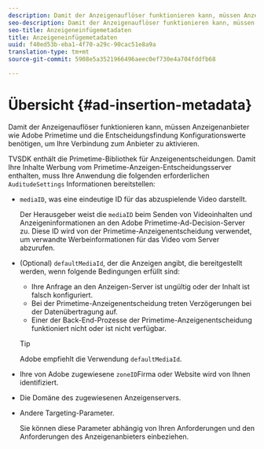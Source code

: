 ```yaml
---
description: Damit der Anzeigenauflöser funktionieren kann, müssen Anzeigenanbieter wie Adobe Primetime und die Entscheidungsfindung Konfigurationswerte benötigen, um Ihre Verbindung zum Anbieter zu aktivieren.
seo-description: Damit der Anzeigenauflöser funktionieren kann, müssen Anzeigenanbieter wie Adobe Primetime und die Entscheidungsfindung Konfigurationswerte benötigen, um Ihre Verbindung zum Anbieter zu aktivieren.
seo-title: Anzeigeneinfügemetadaten
title: Anzeigeneinfügemetadaten
uuid: f40ed53b-eba1-4f70-a29c-90cac51e8a9a
translation-type: tm+mt
source-git-commit: 5908e5a3521966496aeec0ef730e4a704fddfb68

---
```



# Übersicht {#ad-insertion-metadata}

Damit der Anzeigenauflöser funktionieren kann, müssen Anzeigenanbieter wie Adobe Primetime und die Entscheidungsfindung Konfigurationswerte benötigen, um Ihre Verbindung zum Anbieter zu aktivieren.

TVSDK enthält die Primetime-Bibliothek für Anzeigenentscheidungen. Damit Ihre Inhalte Werbung vom Primetime-Anzeigen-Entscheidungsserver enthalten, muss Ihre Anwendung die folgenden erforderlichen `AuditudeSettings` Informationen bereitstellen:

* `mediaID`, was eine eindeutige ID für das abzuspielende Video darstellt.

   Der Herausgeber weist die `mediaID` beim Senden von Videoinhalten und Anzeigeninformationen an den Adobe Primetime-Ad-Decision-Server zu. Diese ID wird von der Primetime-Anzeigenentscheidung verwendet, um verwandte Werbeinformationen für das Video vom Server abzurufen.

* (Optional) `defaultMediaId`, der die Anzeigen angibt, die bereitgestellt werden, wenn folgende Bedingungen erfüllt sind:

   * Ihre Anfrage an den Anzeigen-Server ist ungültig oder der Inhalt ist falsch konfiguriert.
   * Bei der Primetime-Anzeigenentscheidung treten Verzögerungen bei der Datenübertragung auf.
   * Einer der Back-End-Prozesse der Primetime-Anzeigenentscheidung funktioniert nicht oder ist nicht verfügbar.
   >[!TIP]
   >
   >Adobe empfiehlt die Verwendung `defaultMediaId`.

* Ihre von Adobe zugewiesene `zoneID`Firma oder Website wird von Ihnen identifiziert.
* Die Domäne des zugewiesenen Anzeigenservers.
* Andere Targeting-Parameter.

   Sie können diese Parameter abhängig von Ihren Anforderungen und den Anforderungen des Anzeigenanbieters einbeziehen.